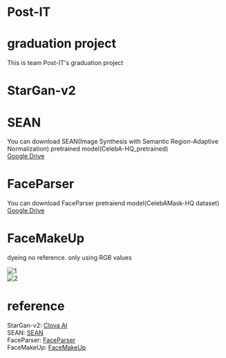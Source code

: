 # Post-IT
graduation project
================
This is team Post-IT's graduation project

StarGan-v2
=====================


SEAN
=============================
You can download SEAN(Image Synthesis with Semantic Region-Adaptive Normalization) pretrained model(CelebA-HQ_pretrained)<br/>
[Google Drive](https://drive.google.com/file/d/1UMgKGdVqlulfgOBV4Z0ajEwPdgt3_EDK/view?usp=sharing)


FaceParser
=====================
You can download FaceParser pretraiend model(CelebAMask-HQ dataset)<br/>
[Google Drive](https://drive.google.com/open?id=154JgKpzCPW82qINcVieuPH3fZ2e0P812)

FaceMakeUp
==================
dyeing no reference. only using RGB values

![1](https://user-images.githubusercontent.com/39511892/109808245-36a39580-7c6a-11eb-9406-a6bf24e7f40d.png)
<br/>
![2](https://user-images.githubusercontent.com/39511892/109808291-4327ee00-7c6a-11eb-8e01-b8eef53b27bc.png)

reference
====================
StarGan-v2: [Clova AI](https://github.com/clovaai/stargan-v2)<br/>
SEAN: [SEAN](https://github.com/ZPdesu/SEAN)<br/>
FaceParser: [FaceParser](https://github.com/zllrunning/face-parsing.PyTorch)<br/>
FaceMakeUp: [FaceMakeUp](https://github.com/zllrunning/face-makeup.PyTorch)
